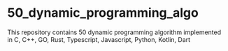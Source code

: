 # 50_dynamic_programming_algo
 This repository contains 50 dynamic programming algorithm implemented in C,  C++, GO, Rust, Typescript, Javascript, Python, Kotlin, Dart
